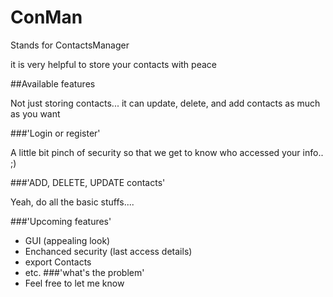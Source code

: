 # ConMan
Stands for ContactsManager

it is very helpful to store your contacts with peace

##Available features

Not just storing contacts... it can update, delete, and add contacts as much as you want

###'Login or register'

A little bit pinch of security so that we get to know who accessed your info.. ;)

###'ADD, DELETE, UPDATE contacts'

Yeah, do all the basic stuffs....

###'Upcoming features'

- GUI (appealing look)
- Enchanced security (last access details)
- export Contacts
- etc.
###'what's the problem'
- Feel free to let me know




